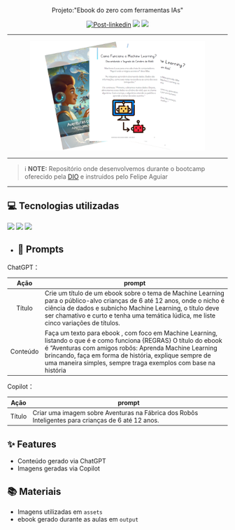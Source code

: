 <p align="center"> 
   Projeto:"Ebook do zero com ferramentas IAs"
</p> 
<p align="center">
<a href="https://linkedin.com/in/ana-meliti/"><img src="https://img.shields.io/badge/Project-Prompts-darkblue" alt="Post-linkedin"></a>
<img src="https://img.shields.io/badge/Language-Python-darkviolet"> 
<img src="https://img.shields.io/github/commit-activity/t/Anameliti/podcast-prompts-by-ia/main?color=violet"> 
</p>


-----

<p align="center">
<img 
    src="./assets/images/capa2.PNG"
    width="400"  
/>
</p>

-----

 > ℹ️ **NOTE:** Repositório onde desenvolvemos durante o bootcamp oferecido pela [DIO](www.dio.com.br) e instruidos pelo Felipe Aguiar

------

## 💻 Tecnologias utilizadas

<img src="https://img.shields.io/badge/ChatGPT-74aa9c?style=for-the-badge&logo=openai&logoColor=white alt ='chatgpt"> 
<img src="https://img.shields.io/badge/github%20copilot-000000?style=for-the-badge&logo=githubcopilot&logoColor=white alt ='Copilot"> 
<img src="https://img.shields.io/badge/Microsoft_PowerPoint-B7472A?style=for-the-badge&logo=microsoft-powerpoint&logoColor=white alt ='PowerPoint">
  
- ## 🧠 Prompts
ChatGPT：

|   Ação   | prompt                                                                                                                                                                                                                                                                         |
| :------: | ------------------------------------------------------------------------------------------------------------------------------------------------------------------------------------------------------------------------------------------------------------------------------ |
|  Título  | Crie um título de um ebook sobre o tema de Machine Learning para o público-alvo crianças de 6 até 12 anos, onde o nicho é ciência de dados e subnicho Machine Learning, o título deve ser chamativo e curto e tenha uma temática lúdica, me liste cinco variações de títulos.                                                         |
| Conteúdo | Faça um texto para ebook , com foco em Machine Learning, listando o que é e como funciona {REGRAS} O título do ebook é “Aventuras com amigos robôs: Aprenda Machine Learning brincando, faça em forma de história, explique sempre de uma maneira simples, sempre traga exemplos com base na história |


Copilot：

|  Ação  | prompt                                                                                 |
| :----: | -------------------------------------------------------------------------------------- |
| Título | Criar uma imagem sobre Aventuras na Fábrica dos Robôs Inteligentes para crianças de 6 até 12 anos. |

## ✨ Features

- Conteúdo gerado via ChatGPT
- Imagens geradas via Copilot

## 📚 Materiais

- Imagens utilizadas em `assets`
- ebook gerado durante as aulas em `output`
